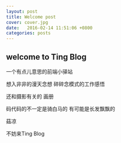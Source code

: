 ```yaml
---
layout: post
title: Welcome post
cover: cover.jpg
date:   2016-02-14 11:51:06 +0800
categories: posts
---
```


## welcome to Ting Blog

一个有点儿意思的前端小驿站

想入非非的漫天念想  碎碎念模式的工作感悟

还和摄影有关的 画册

码代码的不一定是骑白马的 有可能是长发飘飘的

菇凉

不妨来Ting Blog 

